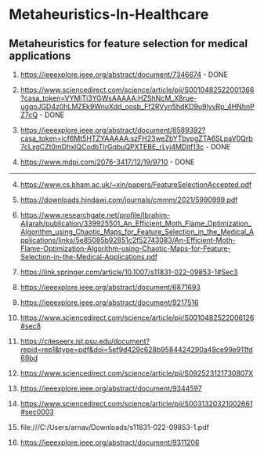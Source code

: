 # Metaheuristics-In-Healthcare
## Metaheuristics for feature selection for medical applications

1. https://ieeexplore.ieee.org/abstract/document/7346674 - DONE

2. https://www.sciencedirect.com/science/article/pii/S0010482522001366?casa_token=VYMiTi3YGWsAAAAA:HZShNcM_X8rue-ugqoJGD4z0hLMZEk9WnuXdd_oosb_Ff2RVyn5hdKD9u9lyvRp_4HNhnPZ7cQ - DONE

3. https://ieeexplore.ieee.org/abstract/document/8589392?casa_token=icf6Mt5HTZYAAAAA:szFH23weZbYTbypgZTA6SLpaV0Qrb7cLxgCZt0mDhxIQCodbTIrGqbuQPXTEBE_rLyj4MDitf13c - DONE

4. https://www.mdpi.com/2076-3417/12/19/9710 - DONE

********************************************************************************************************************************************************************************************

4. https://www.cs.bham.ac.uk/~xin/papers/FeatureSelectionAccepted.pdf

5. https://downloads.hindawi.com/journals/cmmm/2021/5990999.pdf

6. https://www.researchgate.net/profile/Ibrahim-Aljarah/publication/339925501_An_Efficient_Moth_Flame_Optimization_Algorithm_using_Chaotic_Maps_for_Feature_Selection_in_the_Medical_Applications/links/5e85085b92851c2f52743083/An-Efficient-Moth-Flame-Optimization-Algorithm-using-Chaotic-Maps-for-Feature-Selection-in-the-Medical-Applications.pdf

7. https://link.springer.com/article/10.1007/s11831-022-09853-1#Sec3

8. https://ieeexplore.ieee.org/abstract/document/6871693

9. https://ieeexplore.ieee.org/abstract/document/9217516

10. https://www.sciencedirect.com/science/article/pii/S0010482522006126#sec8

11. https://citeseerx.ist.psu.edu/document?repid=rep1&type=pdf&doi=5ef9d429c628b9584424290a48ce99e911fd69bd

12. https://www.sciencedirect.com/science/article/pii/S092523121730807X

13. https://ieeexplore.ieee.org/abstract/document/9344597

14. https://www.sciencedirect.com/science/article/pii/S0031320321002661#sec0003

15. file:///C:/Users/arnav/Downloads/s11831-022-09853-1.pdf

16. https://ieeexplore.ieee.org/abstract/document/9311206
